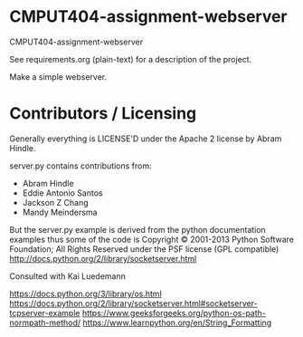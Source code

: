 CMPUT404-assignment-webserver
=============================

CMPUT404-assignment-webserver

See requirements.org (plain-text) for a description of the project.

Make a simple webserver.

Contributors / Licensing
========================

Generally everything is LICENSE'D under the Apache 2 license by Abram Hindle.

server.py contains contributions from:

* Abram Hindle
* Eddie Antonio Santos
* Jackson Z Chang
* Mandy Meindersma 

But the server.py example is derived from the python documentation
examples thus some of the code is Copyright © 2001-2013 Python
Software Foundation; All Rights Reserved under the PSF license (GPL
compatible) http://docs.python.org/2/library/socketserver.html


Consulted with Kai Luedemann

https://docs.python.org/3/library/os.html
https://docs.python.org/2/library/socketserver.html#socketserver-tcpserver-example
https://www.geeksforgeeks.org/python-os-path-normpath-method/
https://www.learnpython.org/en/String_Formatting